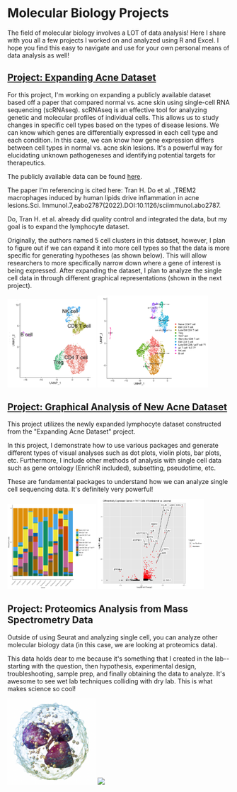 # Molecular Biology Projects

The field of molecular biology involves a LOT of data analysis! Here I share with you all a few projects I worked on and analyzed using R and Excel. I hope you find this easy to navigate and use for your own personal means of data analysis as well!

## [Project: Expanding Acne Dataset](https://github.com/tamxto/MolecularBiologyProjects/tree/f07e3bbe88f29d288ce43d77a79c74069a921433/Projects/Project_ExpandingAcneDataset)

For this project, I'm working on expanding a publicly available dataset based off a paper that compared normal vs. acne skin using single-cell RNA sequencing (scRNAseq). scRNAseq is an effective tool for analyzing genetic and molecular profiles of individual cells. This allows us to study changes in specific cell types based on the types of disease lesions. We can know which genes are differentially expressed in each cell type and each condition. In this case, we can know how gene expression differs between cell types in normal vs. acne skin lesions. It's a powerful way for elucidating unknown pathogeneses and identifying potential targets for therapeutics.

The publicly available data can be found [here](https://github.com/modlab246/scRNAacne).

The paper I'm referencing is cited here: Tran H. Do et al. ,TREM2 macrophages induced by human lipids drive inflammation in acne lesions.Sci. Immunol.7,eabo2787(2022).DOI:10.1126/sciimmunol.abo2787.

Do, Tran H. et al. already did quality control and integrated the data, but my goal is to expand the lymphocyte dataset.

Originally, the authors named 5 cell clusters in this dataset, however, I plan to figure out if we can expand it into more cell types so that the data is more specific for generating hypotheses (as shown below). This will allow researchers to more specifically narrow down where a gene of interest is being expressed. After expanding the dataset, I plan to analyze the single cell data in through different graphical representations (shown in the next project).

<img src="MainPageImages/OldUMAP.png" width="200"/> <img src="MainPageImages/NewUMAP.png" width="250"/>


## [Project: Graphical Analysis of New Acne Dataset](https://github.com/tamxto/MolecularBiologyProjects/tree/8cc7362dc15a3c10992f1cf5075de2df8e0b5b5a/Projects/Project_AcneGraphicalAnalyses)

This project utilizes the newly expanded lymphocyte dataset constructed from the "Expanding Acne Dataset" project. 

In this project, I demonstrate how to use various packages and generate different types of visual analyses such as dot plots, violin plots, bar plots, etc. Furthermore, I include other methods of analysis with single cell data such as gene ontology (EnrichR included), subsetting, pseudotime, etc. 

These are fundamental packages to understand how we can analyze single cell sequencing data. It's definitely very powerful!

<img src="MainPageImages/proportion_cells.png" width = "200"/> <img src="MainPageImages/Th17volcanoplot.png" width = "240"/> 

## Project: Proteomics Analysis from Mass Spectrometry Data

Outside of using Seurat and analyzing single cell, you can analyze other molecular biology data (in this case, we are looking at proteomics data). 

This data holds dear to me because it's something that I created in the lab--starting with the question, then hypothesis, experimental design, troubleshooting, sample prep, and finally obtaining the data to analyze. It's awesome to see wet lab techniques colliding with dry lab. This is what makes science so cool!

<img src="MainPageImages/Neutrophil.png" width="200"/> <img src="MainPageImages/VennDiagram.png" width="200"/>

